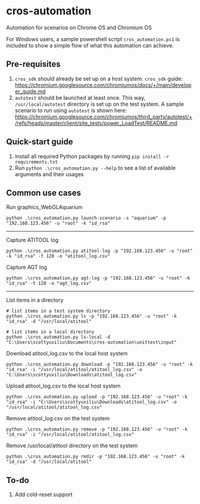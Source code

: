 # cros-automation
Automation for scenarios on Chrome OS and Chromium OS

For Windows users, a sample powershell script `cros_automation.ps1` is included to show a simple flow of what this automation can achieve.


## Pre-requisites
1.   `cros_sdk` should already be set up on a host system. `cros_sdk` guide: https://chromium.googlesource.com/chromiumos/docs/+/main/developer_guide.md
2.   `autotest` should be launched at least once. This way, `/usr/local/autotest` directory is set up on the test system. A sample scenario to run using `autotest` is shown here: https://chromium.googlesource.com/chromiumos/third_party/autotest/+/refs/heads/master/client/site_tests/power_LoadTest/README.md

## Quick-start guide
1.   Install all required Python packages by running `pip install -r requirements.txt`
2.   Run `python .\cros_automation.py --help` to see a list of available arguments and their usages


## Common use cases

Run graphics_WebGLAquarium

```
python .\cros_automation.py launch-scenario -s "aquarium" -p "192.168.123.456" -u "root" -k "id_rsa"
```

---

Capture ATITOOL log

```
python .\cros_automation.py atitool-log -p "192.168.123.456" -u "root" -k "id_rsa" -t 120 -o "atitool_log.csv"
```

Capture AGT log

```
python .\cros_automation.py agt-log -p "192.168.123.456" -u "root" -k "id_rsa" -t 120 -o "agt_log.csv"
```

---

List items in a directory

```
# list items in a test system directory
python .\cros_automation.py ls -p "192.168.123.456" -u "root" -k "id_rsa" -d "/usr/local/atitool"

# list items in a local directory
python .\cros_automation.py ls-local -d "C:\Users\scottyuxiliu\Documents\cros-automation\unittest\input"
```


Download atitool_log.csv to the local host system

```
python .\cros_automation.py download -p "192.168.123.456" -u "root" -k "id_rsa" -i "/usr/local/atitool/atitool_log.csv" -o "C:\Users\scottyuxiliu\Downloads\atitool_log.csv"
```

Upload atitool_log.csv to the local host system

```
python .\cros_automation.py upload -p "192.168.123.456" -u "root" -k "id_rsa" -i "C:\Users\scottyuxiliu\Downloads\atitool_log.csv" -o "/usr/local/atitool/atitool_log.csv"
```

Remove atitool_log.csv on the test system

```
python .\cros_automation.py remove -p "192.168.123.456" -u "root" -k "id_rsa" -i "/usr/local/atitool/atitool_log.csv"
```

Remove /usr/local/atitool directory on the test system

```
python .\cros_automation.py rmdir -p "192.168.123.456" -u "root" -k "id_rsa" -d "/usr/local/atitool"
```

## To-do
1.   Add cold-reset support